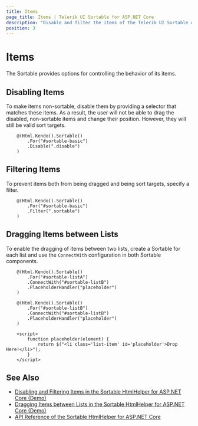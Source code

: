 ```yaml
---
title: Items
page_title: Items | Telerik UI Sortable for ASP.NET Core
description: "Disable and filter the items of the Telerik UI Sortable widget for ASP.NET Core (MVC 6 or ASP.NET Core MVC)."
position: 3
---
```


# Items

The Sortable provides options for controlling the behavior of its items.

## Disabling Items

To make items non-sortable, disable them by providing a selector that matches these items. As a result, the user will not be able to drag the disabled, non-sortable items and change their position. However, they will still be valid sort targets.

```
	@(Html.Kendo().Sortable()
    	.For("#sortable-basic")
    	.Disable(".disable")
	)
```

## Filtering Items

To prevent items both from being dragged and being sort targets, specify a filter.

```
	@(Html.Kendo().Sortable()
    	.For("#sortable-basic")
    	.Filter(".sortable")
	)
```

## Dragging Items between Lists

To enable the dragging of items between two lists, create a Sortable for each list and use the `ConnectWith` configuration in both Sortable components.

```
    @(Html.Kendo().Sortable()
        .For("#sortable-listA")
        .ConnectWith("#sortable-listB")
        .PlaceholderHandler("placeholder")
    )

    @(Html.Kendo().Sortable()
        .For("#sortable-listB")
        .ConnectWith("#sortable-listB")
        .PlaceholderHandler("placeholder")
    )

    <script>
        function placeholder(element) {
            return $("<li class='list-item' id='placeholder'>Drop Here!</li>");
        }
    </script>
```

## See Also

* [Disabling and Filtering Items in the Sortable HtmlHelper for ASP.NET Core (Demo)](https://demos.telerik.com/aspnet-core/sortable/filter-disable)
* [Dragging Items between Lists in the Sortable HtmlHelper for ASP.NET Core (Demo)](https://demos.telerik.com/aspnet-core/sortable/linkedlists)
* [API Reference of the Sortable HtmlHelper for ASP.NET Core](/api/sortable)
